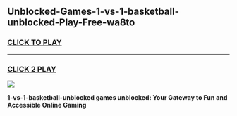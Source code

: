
## Unblocked-Games-1-vs-1-basketball-unblocked-Play-Free-wa8to
<h3>
<a href="https://premium76.site?title=1-vs-1-basketball-unblocked&ref=23A">CLICK TO PLAY</a></h3>
<hr>

<h3>
<a href="https://premium76.site?title=1-vs-1-basketball-unblocked&ref=23A">CLICK 2 PLAY</a>
  
</h3>

<a href="https://premium76.site?title=1-vs-1-basketball-unblocked&ref=23A"><img src="https://clearcache.store/games.png"></a>


**1-vs-1-basketball-unblocked games unblocked: Your Gateway to Fun and Accessible Online Gaming**
